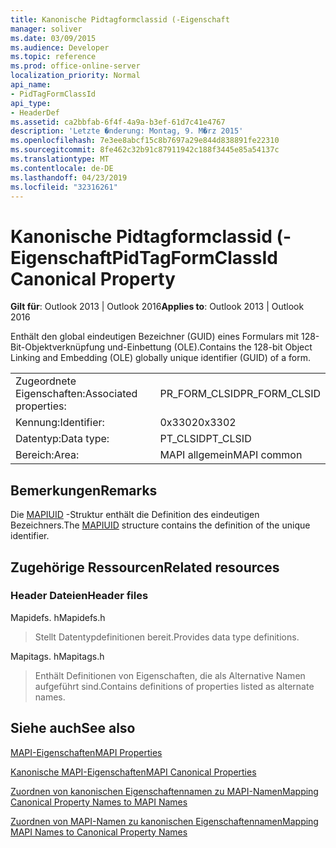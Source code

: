 ```yaml
---
title: Kanonische Pidtagformclassid (-Eigenschaft
manager: soliver
ms.date: 03/09/2015
ms.audience: Developer
ms.topic: reference
ms.prod: office-online-server
localization_priority: Normal
api_name:
- PidTagFormClassId
api_type:
- HeaderDef
ms.assetid: ca2bbfab-6f4f-4a9a-b3ef-61d7c41e4767
description: 'Letzte �nderung: Montag, 9. M�rz 2015'
ms.openlocfilehash: 7e3ee8abcf15c8b7697a29e844d838891fe22310
ms.sourcegitcommit: 8fe462c32b91c87911942c188f3445e85a54137c
ms.translationtype: MT
ms.contentlocale: de-DE
ms.lasthandoff: 04/23/2019
ms.locfileid: "32316261"
---
```

# <a name="pidtagformclassid-canonical-property"></a><span data-ttu-id="85504-103">Kanonische Pidtagformclassid (-Eigenschaft</span><span class="sxs-lookup"><span data-stu-id="85504-103">PidTagFormClassId Canonical Property</span></span>

  
  
<span data-ttu-id="85504-104">**Gilt für**: Outlook 2013 | Outlook 2016</span><span class="sxs-lookup"><span data-stu-id="85504-104">**Applies to**: Outlook 2013 | Outlook 2016</span></span> 
  
<span data-ttu-id="85504-105">Enthält den global eindeutigen Bezeichner (GUID) eines Formulars mit 128-Bit-Objektverknüpfung und-Einbettung (OLE).</span><span class="sxs-lookup"><span data-stu-id="85504-105">Contains the 128-bit Object Linking and Embedding (OLE) globally unique identifier (GUID) of a form.</span></span> 
  
|||
|:-----|:-----|
|<span data-ttu-id="85504-106">Zugeordnete Eigenschaften:</span><span class="sxs-lookup"><span data-stu-id="85504-106">Associated properties:</span></span>  <br/> |<span data-ttu-id="85504-107">PR_FORM_CLSID</span><span class="sxs-lookup"><span data-stu-id="85504-107">PR_FORM_CLSID</span></span>  <br/> |
|<span data-ttu-id="85504-108">Kennung:</span><span class="sxs-lookup"><span data-stu-id="85504-108">Identifier:</span></span>  <br/> |<span data-ttu-id="85504-109">0x3302</span><span class="sxs-lookup"><span data-stu-id="85504-109">0x3302</span></span>  <br/> |
|<span data-ttu-id="85504-110">Datentyp:</span><span class="sxs-lookup"><span data-stu-id="85504-110">Data type:</span></span>  <br/> |<span data-ttu-id="85504-111">PT_CLSID</span><span class="sxs-lookup"><span data-stu-id="85504-111">PT_CLSID</span></span>  <br/> |
|<span data-ttu-id="85504-112">Bereich:</span><span class="sxs-lookup"><span data-stu-id="85504-112">Area:</span></span>  <br/> |<span data-ttu-id="85504-113">MAPI allgemein</span><span class="sxs-lookup"><span data-stu-id="85504-113">MAPI common</span></span>  <br/> |
   
## <a name="remarks"></a><span data-ttu-id="85504-114">Bemerkungen</span><span class="sxs-lookup"><span data-stu-id="85504-114">Remarks</span></span>

<span data-ttu-id="85504-115">Die [MAPIUID](mapiuid.md) -Struktur enthält die Definition des eindeutigen Bezeichners.</span><span class="sxs-lookup"><span data-stu-id="85504-115">The [MAPIUID](mapiuid.md) structure contains the definition of the unique identifier.</span></span> 
  
## <a name="related-resources"></a><span data-ttu-id="85504-116">Zugehörige Ressourcen</span><span class="sxs-lookup"><span data-stu-id="85504-116">Related resources</span></span>

### <a name="header-files"></a><span data-ttu-id="85504-117">Header Dateien</span><span class="sxs-lookup"><span data-stu-id="85504-117">Header files</span></span>

<span data-ttu-id="85504-118">Mapidefs. h</span><span class="sxs-lookup"><span data-stu-id="85504-118">Mapidefs.h</span></span>
  
> <span data-ttu-id="85504-119">Stellt Datentypdefinitionen bereit.</span><span class="sxs-lookup"><span data-stu-id="85504-119">Provides data type definitions.</span></span>
    
<span data-ttu-id="85504-120">Mapitags. h</span><span class="sxs-lookup"><span data-stu-id="85504-120">Mapitags.h</span></span>
  
> <span data-ttu-id="85504-121">Enthält Definitionen von Eigenschaften, die als Alternative Namen aufgeführt sind.</span><span class="sxs-lookup"><span data-stu-id="85504-121">Contains definitions of properties listed as alternate names.</span></span>
    
## <a name="see-also"></a><span data-ttu-id="85504-122">Siehe auch</span><span class="sxs-lookup"><span data-stu-id="85504-122">See also</span></span>



[<span data-ttu-id="85504-123">MAPI-Eigenschaften</span><span class="sxs-lookup"><span data-stu-id="85504-123">MAPI Properties</span></span>](mapi-properties.md)
  
[<span data-ttu-id="85504-124">Kanonische MAPI-Eigenschaften</span><span class="sxs-lookup"><span data-stu-id="85504-124">MAPI Canonical Properties</span></span>](mapi-canonical-properties.md)
  
[<span data-ttu-id="85504-125">Zuordnen von kanonischen Eigenschaftennamen zu MAPI-Namen</span><span class="sxs-lookup"><span data-stu-id="85504-125">Mapping Canonical Property Names to MAPI Names</span></span>](mapping-canonical-property-names-to-mapi-names.md)
  
[<span data-ttu-id="85504-126">Zuordnen von MAPI-Namen zu kanonischen Eigenschaftennamen</span><span class="sxs-lookup"><span data-stu-id="85504-126">Mapping MAPI Names to Canonical Property Names</span></span>](mapping-mapi-names-to-canonical-property-names.md)


